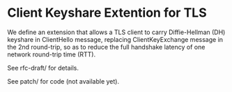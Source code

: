 # Client Keyshare Extention for TLS

We define an extension that allows a TLS client to carry
Diffie-Hellman (DH) keyshare in ClientHello message, replacing
ClientKeyExchange message in the 2nd round-trip, so as to reduce the
full handshake latency of one network round-trip time (RTT).

See rfc-draft/ for details.

See patch/ for code (not available yet).
